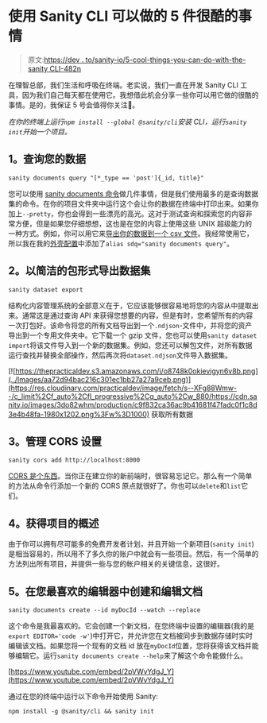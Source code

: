 # 使用 Sanity CLI 可以做的 5 件很酷的事情

> 原文:[https://dev . to/sanity-io/5-cool-things-you-can-do-with-the-sanity CLI-482n](https://dev.to/sanity-io/5-cool-things-you-can-do-with-the-sanitycli-482n)

在理智总部，我们生活和呼吸在终端。老实说，我们一直在开发 Sanity CLI 工具，因为我们自己每天都在使用它。我想借此机会分享一些你可以用它做的很酷的事情。是的，我保证 5 号会值得你关注🤯。

*在你的终端上运行`npm install --global @sanity/cli`安装 CLI，运行`sanity init`开始一个项目。*

## [](#1-query-your-data)1。查询您的数据

```
sanity documents query "[*_type == 'post']{_id, title}" 
```

您可以使用 [sanity documents 命令](https://www.sanity.io/docs/documents)做几件事情，但是我们使用最多的是查询数据集的命令。在你的项目文件夹中运行这个会让你的数据在终端中打印出来。如果你加上`--pretty`，你也会得到一些漂亮的高光。这对于测试查询和探索您的内容非常方便，但是如果您仔细想想，这也是在您的内容上使用这些 UNIX 超级能力的一种方式。例如，你可以用它来[导出你的数据到一个 csv 文件](https://www.sanity.io/blog/exporting-your-structured-content-as-csv-using-jq-in-the-command-line)。我经常使用它，所以我在我的[外壳配置](https://medium.com/@rajsek/zsh-bash-startup-files-loading-order-bashrc-zshrc-etc-e30045652f2e)中添加了`alias sdq="sanity documents query"`。

## [](#2-export-a-dataset-in-a-neat-package)2。以简洁的包形式导出数据集

```
sanity dataset export 
```

结构化内容管理系统的全部意义在于，它应该能够很容易地将您的内容从中提取出来。通常这是通过查询 API 来获得您想要的内容，但是有时，您希望所有的内容一次打包好。该命令将您的所有文档导出到一个`.ndjson`-文件中，并将您的资产导出到一个专用文件夹中。它下载一个 gzip 文件，您也可以使用`sanity dataset import`将该文件导入到一个新的数据集。例如，您还可以解包文件，对所有数据运行查找并替换全部操作，然后再次将`dataset.ndjson`文件导入数据集。

[![https://thepracticaldev.s3.amazonaws.com/i/o8748k0okievigyn6v8b.png](../Images/aa72d94bac216c301ec1bb27a27a9ceb.png)](https://res.cloudinary.com/practicaldev/image/fetch/s--XFg88Wmw--/c_limit%2Cf_auto%2Cfl_progressive%2Cq_auto%2Cw_880/https://cdn.sanity.io/images/3do82whm/production/c9f832ca36ac9b41681f47fadc0f1c8d3e4b48fa-1980x1202.png%3Fw%3D1000) 获取所有数据

## [](#3-manage-cors-settings)3。管理 CORS 设置

```
sanity cors add http://localhost:8000 
```

[CORS 是个东西](https://www.sanity.io/docs/browser-security-and-cors)。当你正在建立你的新前端时，很容易忘记它。那么有一个简单的方法从命令行添加一个新的 CORS 原点就很好了。你也可以`delete`和`list`它们。

## [](#4-get-an-overview-of-your-projects)4。获得项目的概述

由于你可以拥有尽可能多的免费开发者计划，并且开始一个新项目(`sanity init`)是相当容易的，所以用不了多久你的账户中就会有一些项目。然后，有一个简单的方法列出所有项目，并提供一些与您的帐户相关的关键信息，这很好。

## [](#5-create-and-edit-a-document-in-your-favorite-editor)5。在您最喜欢的编辑器中创建和编辑文档

```
sanity documents create --id myDocId --watch --replace 
```

这个命令是我最喜欢的。它会创建一个新文档，在您终端中设置的编辑器(我的是`export EDITOR='code -w'`)中打开它，并允许您在文档被同步到数据存储时实时编辑该文档。如果您将一个现有的文档 id 放在`myDocId`位置，您将获得该文档并能够编辑它。运行`sanity documents create --help`来了解这个命令能做什么。

[https://www.youtube.com/embed/2pVWvYdgJ_Y](https://www.youtube.com/embed/2pVWvYdgJ_Y)

通过在您的终端中运行以下命令开始使用 Sanity:

```
npm install -g @sanity/cli && sanity init 
```